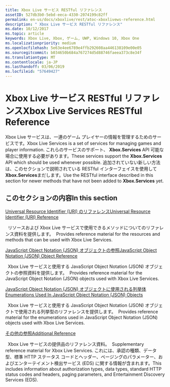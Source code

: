 ```yaml
---
title: Xbox Live サービス RESTful リファレンス
assetID: 527db3b0-5ebd-eeca-4330-2074199c82ff
permalink: en-us/docs/xboxlive/rest/atoc-xboxlivews-reference.html
description: " Xbox Live サービス RESTful リファレンス"
ms.date: 10/12/2017
ms.topic: article
keywords: Xbox Live, Xbox, ゲーム, UWP, Windows 10, Xbox One
ms.localizationpriority: medium
ms.openlocfilehash: 5e63e4ee6789e4ffb292608aa446138109e00e05
ms.sourcegitcommit: b034650b684a767274d5d88746faeea373c8e34f
ms.translationtype: MT
ms.contentlocale: ja-JP
ms.lasthandoff: 03/06/2019
ms.locfileid: "57649427"
---
```

# <a name="xbox-live-services-restful-reference"></a><span data-ttu-id="856bc-104">Xbox Live サービス RESTful リファレンス</span><span class="sxs-lookup"><span data-stu-id="856bc-104">Xbox Live Services RESTful Reference</span></span>

<span data-ttu-id="856bc-105">Xbox Live サービスは、一連のゲーム プレイヤーの情報を管理するためのサービスです。</span><span class="sxs-lookup"><span data-stu-id="856bc-105">Xbox Live Services is a set of services for managing games and player information.</span></span> <span data-ttu-id="856bc-106">これらのサービスのサポート、 **Xbox.Services** API 可能な場合に使用する必要があります。</span><span class="sxs-lookup"><span data-stu-id="856bc-106">These services support the **Xbox.Services** API which should be used whenever possible.</span></span> <span data-ttu-id="856bc-107">追加されていない新しい方法は、このセクションで説明されている RESTful インターフェイスを使用して**Xbox.Services**まだします。</span><span class="sxs-lookup"><span data-stu-id="856bc-107">Use the RESTful interface described in this section for newer methods that have not been added to **Xbox.Services** yet.</span></span>

<a id="ID4E5"></a>


## <a name="in-this-section"></a><span data-ttu-id="856bc-108">このセクションの内容</span><span class="sxs-lookup"><span data-stu-id="856bc-108">In this section</span></span>

[<span data-ttu-id="856bc-109">Universal Resource Identifier (URI) のリファレンス</span><span class="sxs-lookup"><span data-stu-id="856bc-109">Universal Resource Identifier (URI) Reference</span></span>](uri/atoc-xboxlivews-reference-uris.md)

<span data-ttu-id="856bc-110">&nbsp;&nbsp;リソースおよび Xbox Live サービスで使用できるメソッドについてのリファレンス資料を提供します。</span><span class="sxs-lookup"><span data-stu-id="856bc-110">&nbsp;&nbsp;Provides reference material for the resources and methods that can be used with Xbox Live Services.</span></span>

[<span data-ttu-id="856bc-111">JavaScript Object Notation (JSON) オブジェクトの参照</span><span class="sxs-lookup"><span data-stu-id="856bc-111">JavaScript Object Notation (JSON) Object Reference</span></span>](json/atoc-xboxlivews-reference-json.md)

<span data-ttu-id="856bc-112">&nbsp;&nbsp;Xbox Live サービスと使用する JavaScript Object Notation (JSON) オブジェクトの参照資料を提供します。</span><span class="sxs-lookup"><span data-stu-id="856bc-112">&nbsp;&nbsp;Provides reference material for the JavaScript Object Notation (JSON) objects used with Xbox Live Services.</span></span>

[<span data-ttu-id="856bc-113">JavaScript Object Notation (JSON) オブジェクトに使用される列挙体</span><span class="sxs-lookup"><span data-stu-id="856bc-113">Enumerations Used In JavaScript Object Notation (JSON) Objects</span></span>](enums/atoc-xboxlivews-reference-enums.md)

<span data-ttu-id="856bc-114">&nbsp;&nbsp;Xbox Live サービスと使用する JavaScript Object Notation (JSON) オブジェクトで使用される列挙型のリファレンスを提供します。</span><span class="sxs-lookup"><span data-stu-id="856bc-114">&nbsp;&nbsp;Provides reference material for the enumerations used in JavaScript Object Notation (JSON) objects used with Xbox Live Services.</span></span>

[<span data-ttu-id="856bc-115">その他の参照</span><span class="sxs-lookup"><span data-stu-id="856bc-115">Additional Reference</span></span>](additional/atoc-xboxlivews-reference-additional.md)

<span data-ttu-id="856bc-116">&nbsp;&nbsp;Xbox Live サービスの提供品のリファレンス資料。</span><span class="sxs-lookup"><span data-stu-id="856bc-116">&nbsp;&nbsp;Supplementary reference material for Xbox Live Services.</span></span> <span data-ttu-id="856bc-117">これには、承認の種類、データ型、標準 HTTP ステータス コードとヘッダー、ページングのパラメーター、およびエンターテイメント検出サービス (EDS) に関する情報が含まれます。</span><span class="sxs-lookup"><span data-stu-id="856bc-117">This includes information about authorization types, data types, standard HTTP status codes and headers, paging parameters, and Entertainment Discovery Services (EDS).</span></span>
